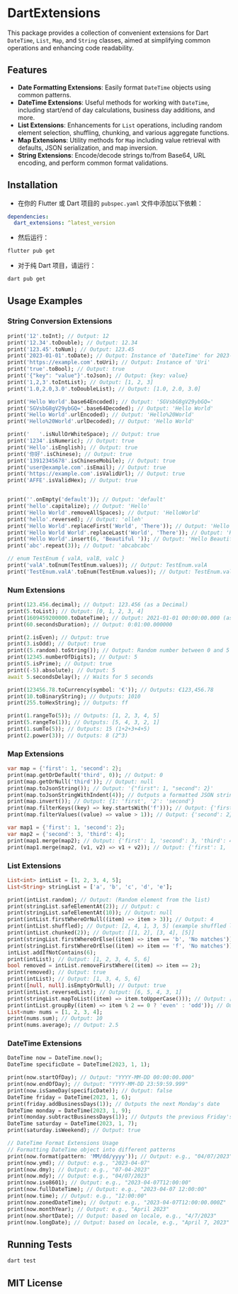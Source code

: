 # DartExtensions
This package provides a collection of convenient extensions for Dart `DateTime`, `List`, `Map`, and `String` classes, aimed at simplifying common operations and enhancing code readability.

## Features
- **Date Formatting Extensions**: Easily format `DateTime` objects using common patterns.
- **DateTime Extensions**: Useful methods for working with `DateTime`, including start/end of day calculations, business day additions, and more.
- **List Extensions**: Enhancements for `List` operations, including random element selection, shuffling, chunking, and various aggregate functions.
- **Map Extensions**: Utility methods for `Map` including value retrieval with defaults, JSON serialization, and map inversion.
- **String Extensions**: Encode/decode strings to/from Base64, URL encoding, and perform common format validations.

## Installation
- 在你的 Flutter 或 Dart 项目的 `pubspec.yaml` 文件中添加以下依赖：
```yaml
dependencies:
  dart_extensions: ^latest_version
```
- 然后运行：
```bash
flutter pub get
```
- 对于纯 Dart 项目，请运行：
```bash
dart pub get
```
## Usage Examples
### String Conversion Extensions
```dart
print('12'.toInt); // Output: 12
print('12.34'.toDouble); // Output: 12.34
print('123.45'.toNum); // Output: 123.45
print('2023-01-01'.toDate); // Output: Instance of 'DateTime' for 2023-01-01
print('https://example.com'.toUri); // Output: Instance of 'Uri'
print('true'.toBool); // Output: true
print('{"key": "value"}'.toJson); // Output: {key: value}
print('1,2,3'.toIntList); // Output: [1, 2, 3]
print('1.0,2.0,3.0'.toDoubleList); // Output: [1.0, 2.0, 3.0]

print('Hello World'.base64Encoded); // Output: 'SGVsbG8gV29ybGQ='
print('SGVsbG8gV29ybGQ='.base64Decoded); // Output: 'Hello World'
print('Hello World'.urlEncoded); // Output: 'Hello%20World'
print('Hello%20World'.urlDecoded); // Output: 'Hello World'

print('   '.isNullOrWhiteSpace); // Output: true
print('1234'.isNumeric); // Output: true
print('Hello'.isEnglish); // Output: true
print('你好'.isChinese); // Output: true
print('13912345678'.isChineseMobile); // Output: true
print('user@example.com'.isEmail); // Output: true
print('https://example.com'.isValidUrl); // Output: true
print('AFFE'.isValidHex); // Output: true


print(''.onEmpty('default')); // Output: 'default'
print('hello'.capitalize); // Output: 'Hello'
print('Hello World'.removeAllSpaces); // Output: 'HelloWorld'
print('hello'.reversed); // Output: 'olleh'
print('Hello World'.replaceFirst('World', 'There')); // Output: 'Hello There'
print('Hello World World'.replaceLast('World', 'There')); // Output: 'Hello World There'
print('Hello World'.insert(6, 'Beautiful ')); // Output: 'Hello Beautiful World'
print('abc'.repeat(3)); // Output: 'abcabcabc'

// enum TestEnum { valA, valB, valC }
print('valA'.toEnum(TestEnum.values)); // Output: TestEnum.valA
print('TestEnum.valA'.toEnum(TestEnum.values)); // Output: TestEnum.valA
```

### Num Extensions
```dart
print(123.456.decimal); // Output: 123.456 (as a Decimal)
print(5.toList); // Output: [0, 1, 2, 3, 4]
print(1609459200000.toDateTime); // Output: 2021-01-01 00:00:00.000 (assuming milliseconds)
print(60.secondsDuration); // Output: 0:01:00.000000

print(2.isEven); // Output: true
print(3.isOdd); // Output: true
print((5.random).toString()); // Output: Random number between 0 and 5
print(12345.numberOfDigits); // Output: 5
print(5.isPrime); // Output: true
print((-5).absolute); // Output: 5
await 5.secondsDelay(); // Waits for 5 seconds

print(123456.78.toCurrency(symbol: '€')); // Outputs: €123,456.78
print(10.toBinaryString); // Outputs: 1010
print(255.toHexString); // Outputs: ff

print(1.rangeTo(5)); // Outputs: [1, 2, 3, 4, 5]
print(5.rangeTo(1)); // Outputs: [5, 4, 3, 2, 1]
print(1.sumTo(5)); // Outputs: 15 (1+2+3+4+5)
print(2.power(3)); // Outputs: 8 (2^3)
```

### Map Extensions

```dart
var map = {'first': 1, 'second': 2};
print(map.getOrDefault('third', 0)); // Output: 0
print(map.getOrNull('third')); // Output: null
print(map.toJsonString()); // Output: '{"first": 1, "second": 2}'
print(map.toJsonStringWithIndent(4)); // Outputs a formatted JSON string with 4 spaces indentation
print(map.invert()); // Output: {1: 'first', '2': 'second'}
print(map.filterKeys((key) => key.startsWith('f'))); // Output: {'first': 1}
print(map.filterValues((value) => value > 1)); // Output: {'second': 2}

var map1 = {'first': 1, 'second': 2};
var map2 = {'second': 3, 'third': 4};
print(map1.merge(map2); // Output: {'first': 1, 'second': 3, 'third': 4}
print(map1.merge(map2, (v1, v2) => v1 + v2)); // Output: {'first': 1, 'second': 5, 'third': 4}
```

### List Extensions
```dart
List<int> intList = [1, 2, 3, 4, 5];
List<String> stringList = ['a', 'b', 'c', 'd', 'e'];

print(intList.random); // Output: (Random element from the list)
print(stringList.safeElementAt(2)); // Output: c
print(stringList.safeElementAt(10)); // Output: null
print(intList.firstWhereOrNull((item) => item > 3)); // Output: 4
print(intList.shuffled); // Output: [2, 4, 1, 3, 5] (example shuffled list)
print(intList.chunked(2)); // Output: [[1, 2], [3, 4], [5]]
print(stringList.firstWhereOrElse((item) => item == 'b', 'No matches')); // Output: b
print(stringList.firstWhereOrElse((item) => item == 'f', 'No matches')); // Output: No matches
intList.addIfNotContains(6);
print(intList); // Output: [1, 2, 3, 4, 5, 6]
bool removed = intList.removeFirstWhere((item) => item == 2);
print(removed); // Output: true
print(intList); // Output: [1, 3, 4, 5, 6]
print([null, null].isEmptyOrNull); // Output: true
print(intList.reversedList); // Output: [6, 5, 4, 3, 1]
print(stringList.mapToList((item) => item.toUpperCase())); // Output: ['A', 'B', 'C', 'D', 'E']
print(intList.groupBy((item) => item % 2 == 0 ? 'even' : 'odd')); // Output: {'odd': [1, 3, 5], 'even': [4, 6]}
List<num> nums = [1, 2, 3, 4];
print(nums.sum); // Output: 10
print(nums.average); // Output: 2.5
```
### DateTime Extensions
```dart
DateTime now = DateTime.now();
DateTime specificDate = DateTime(2023, 1, 1);

print(now.startOfDay); // Output: "YYYY-MM-DD 00:00:00.000"
print(now.endOfDay); // Output: "YYYY-MM-DD 23:59:59.999"
print(now.isSameDay(specificDate)); // Output: false
DateTime friday = DateTime(2023, 1, 6);
print(friday.addBusinessDays(1)); // Outputs the next Monday's date
DateTime monday = DateTime(2023, 1, 9);
print(monday.subtractBusinessDays(1)); // Outputs the previous Friday's date
DateTime saturday = DateTime(2023, 1, 7);
print(saturday.isWeekend); // Output: true

// DateTime Format Extensions Usage
// Formatting DateTime object into different patterns
print(now.format(pattern: 'MM/dd/yyyy')); // Output: e.g., "04/07/2023"
print(now.ymd); // Output: e.g., "2023-04-07"
print(now.dmy); // Output: e.g., "07-04-2023"
print(now.mdy); // Output: e.g., "04/07/2023"
print(now.iso8601); // Output: e.g., "2023-04-07T12:00:00"
print(now.fullDateTime); // Output: e.g., "2023-04-07 12:00:00"
print(now.time); // Output: e.g., "12:00:00"
print(now.zonedDateTime); // Output: e.g., "2023-04-07T12:00:00.000Z"
print(now.monthYear); // Output: e.g., "April 2023"
print(now.shortDate); // Output: based on locale, e.g., "4/7/2023"
print(now.longDate); // Output: based on locale, e.g., "April 7, 2023"
```

## Running Tests
```bash
dart test
```

## MIT License
